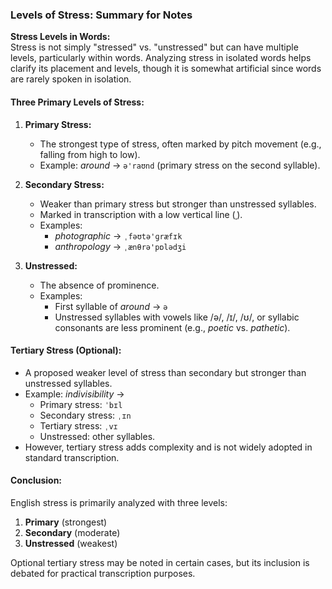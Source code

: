 ### Levels of Stress: Summary for Notes

**Stress Levels in Words:**  
Stress is not simply "stressed" vs. "unstressed" but can have multiple levels, particularly within words. Analyzing stress in isolated words helps clarify its placement and levels, though it is somewhat artificial since words are rarely spoken in isolation.

#### **Three Primary Levels of Stress:**

1. **Primary Stress:**
    
    - The strongest type of stress, often marked by pitch movement (e.g., falling from high to low).
    - Example: _around_ → `ə'raʊnd` (primary stress on the second syllable).
2. **Secondary Stress:**
    
    - Weaker than primary stress but stronger than unstressed syllables.
    - Marked in transcription with a low vertical line (ˌ).
    - Examples:
        - _photographic_ → `ˌfəʊtə'ɡræfɪk`
        - _anthropology_ → `ˌænθrə'pɒlədʒi`
3. **Unstressed:**
    
    - The absence of prominence.
    - Examples:
        - First syllable of _around_ → `ə`
        - Unstressed syllables with vowels like /ə/, /ɪ/, /ʊ/, or syllabic consonants are less prominent (e.g., _poetic_ vs. _pathetic_).

#### **Tertiary Stress (Optional):**

- A proposed weaker level of stress than secondary but stronger than unstressed syllables.
- Example: _indivisibility_ →
    - Primary stress: `ˈbɪl`
    - Secondary stress: `ˌɪn`
    - Tertiary stress: `ˌvɪ`
    - Unstressed: other syllables.
- However, tertiary stress adds complexity and is not widely adopted in standard transcription.

#### **Conclusion:**

English stress is primarily analyzed with three levels:

1. **Primary** (strongest)
2. **Secondary** (moderate)
3. **Unstressed** (weakest)

Optional tertiary stress may be noted in certain cases, but its inclusion is debated for practical transcription purposes.